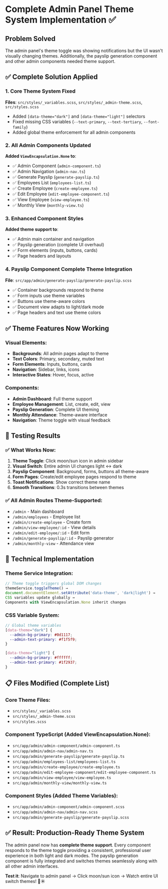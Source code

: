 # Complete Admin Panel Theme System Implementation ✅

## Problem Solved
The admin panel's theme toggle was showing notifications but the UI wasn't visually changing themes. Additionally, the payslip generation component and other admin components needed theme support.

## ✅ Complete Solution Applied

### 1. Core Theme System Fixed
**Files**: `src/styles/_variables.scss`, `src/styles/_admin-theme.scss`, `src/styles.scss`
- Added `[data-theme="dark"]` and `[data-theme="light"]` selectors
- Fixed missing CSS variables (`--text-primary`, `--text-tertiary`, `--font-family`)
- Added global theme enforcement for all admin components

### 2. All Admin Components Updated
**Added `ViewEncapsulation.None` to**:
- ✅ Admin Component (`admin-component.ts`)
- ✅ Admin Navigation (`admin-nav.ts`) 
- ✅ Generate Payslip (`generate-payslip.ts`)
- ✅ Employees List (`employees-list.ts`)
- ✅ Create Employee (`create-employee.ts`)
- ✅ Edit Employee (`edit-employee-component.ts`)
- ✅ View Employee (`view-employee.ts`)
- ✅ Monthly View (`monthly-view.ts`)

### 3. Enhanced Component Styles
**Added theme support to**:
- ✅ Admin main container and navigation
- ✅ Payslip generation (complete UI overhaul)
- ✅ Form elements (inputs, buttons, cards)
- ✅ Page headers and layouts

### 4. Payslip Component Complete Theme Integration
**File**: `src/app/admin/generate-payslip/generate-payslip.scss`
- ✅ Container backgrounds respond to theme
- ✅ Form inputs use theme variables
- ✅ Buttons use theme-aware colors
- ✅ Document view adapts to light/dark mode
- ✅ Page headers and text use theme colors

## ✅ Theme Features Now Working

### Visual Elements:
- **Backgrounds**: All admin pages adapt to theme
- **Text Colors**: Primary, secondary, muted text
- **Form Elements**: Inputs, buttons, cards
- **Navigation**: Sidebar, links, icons
- **Interactive States**: Hover, focus, active

### Components:
- **Admin Dashboard**: Full theme support
- **Employee Management**: List, create, edit, view
- **Payslip Generation**: Complete UI theming
- **Monthly Attendance**: Theme-aware interface
- **Navigation**: Theme toggle with visual feedback

## 🧪 Testing Results

### ✅ What Works Now:
1. **Theme Toggle**: Click moon/sun icon in admin sidebar
2. **Visual Switch**: Entire admin UI changes light ↔ dark
3. **Payslip Component**: Background, forms, buttons all theme-aware
4. **Form Pages**: Create/edit employee pages respond to theme
5. **Toast Notifications**: Show correct theme name
6. **Smooth Transitions**: 0.3s transitions between themes

### ✅ All Admin Routes Theme-Supported:
- `/admin` - Main dashboard
- `/admin/employees` - Employee list  
- `/admin/create-employee` - Create form
- `/admin/view-employee/:id` - View details
- `/admin/edit-employee/:id` - Edit form
- `/admin/generate-payslip/:id` - Payslip generator
- `/admin/monthly-view` - Attendance view

## 🔧 Technical Implementation

### Theme Service Integration:
```typescript
// Theme toggle triggers global DOM changes
themeService.toggleTheme() → 
document.documentElement.setAttribute('data-theme', 'dark|light') →
CSS variables update globally →
Components with ViewEncapsulation.None inherit changes
```

### CSS Variable System:
```scss
// Global theme variables
[data-theme="dark"] {
  --admin-bg-primary: #0d1117;
  --admin-text-primary: #f1f5f9;
}

[data-theme="light"] {
  --admin-bg-primary: #ffffff;
  --admin-text-primary: #1f2937;
}
```

## 📋 Files Modified (Complete List)

### Core Theme Files:
- `src/styles/_variables.scss`
- `src/styles/_admin-theme.scss` 
- `src/styles.scss`

### Component TypeScript (Added ViewEncapsulation.None):
- `src/app/admin/admin-component/admin-component.ts`
- `src/app/admin/admin-nav/admin-nav.ts`
- `src/app/admin/generate-payslip/generate-payslip.ts`
- `src/app/admin/employees-list/employees-list.ts`
- `src/app/admin/create-employee/create-employee.ts`
- `src/app/admin/edit-employee-component/edit-employee-component.ts`
- `src/app/admin/view-employee/view-employee.ts`
- `src/app/admin/monthly-view/monthly-view.ts`

### Component Styles (Added Theme Variables):
- `src/app/admin/admin-component/admin-component.scss`
- `src/app/admin/admin-nav/admin-nav.scss`
- `src/app/admin/generate-payslip/generate-payslip.scss`

## ✅ Result: Production-Ready Theme System

The admin panel now has **complete theme support**. Every component responds to the theme toggle providing a consistent, professional user experience in both light and dark modes. The payslip generation component is fully integrated and switches themes seamlessly along with all other admin interfaces.

**Test it**: Navigate to admin panel → Click moon/sun icon → Watch entire UI switch themes! 🌙☀️
